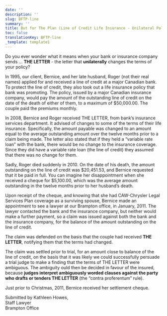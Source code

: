 ```yaml
---
date: ''
description: ''
slug: BFTP-line
summary: ''
title: But for The Plan (Line of Credit Life Insurance - Unilateral Policy Changes)
toc: false
translationKey: BFTP-line
_template: template1
---
```


Do you ever wonder what it means when your bank or insurance company sends ... **THE LETTER** - the letter that **unilaterally** changes the terms of your policy?

In 1995, our client, Bernice, and her late husband, Roger (not their real names) applied for and received a line of credit at a major Canadian bank. To protect the line of credit, they also took out a life insurance policy that bank was promoting. The policy, issued by a major Canadian insurance company, would pay the amount of the outstanding line of credit on the date of the death of either of them, to a maximum of $50,000.00. The couple paid the premiums monthly.

In 2008, Bernice and Roger received THE LETTER, from bank’s insurance services department. It advised of changes to some of the terms of their life insurance. Specifically, the amount payable was changed to an amount equal to the average outstanding amount over the twelve months prior to a claim being made. The letter also stated that if they held a “variable rate loan” with the bank, there would be no change to the insurance coverage. Since they did have a variable rate loan (the line of credit) they assumed that there was no change for them.

Sadly, Roger died suddenly in 2010. On the date of his death, the amount outstanding on the line of credit was $20,451.53, and Bernice requested that it be paid in full. You can imagine her disappointment when she received a cheque for $5,100.00, which was the average amount outstanding in the twelve months prior to her husband’s death.

Upon receipt of the cheque, and knowing that she had CAW-Chrysler Legal Services Plan coverage as a surviving spouse, Bernice made an appointment to see a lawyer at our Brampton office, in January, 2011. The lawyer contacted the bank and the insurance company, but neither would make a further  payment, so a claim was issued against both the bank and the insurance company, for the balance of the amount outstanding on the line of credit.

The claim was defended on the basis that the couple had received **THE LETTER**, notifying them that the terms had changed.

The claim was settled prior to trial, for an amount close to balance of the line of credit, on the basis that it was likely we could successfully persuade a trial judge to make a finding that the terms of THE LETTER were ambiguous. The ambiguity ould then be decided in favour of the insured, because **judges interpret ambiguously worded clauses against the party who drafts or tenders THE LETTER** (the “contra proferentum” rule).

Just prior to Christmas, 2011, Bernice received her settlement cheque.  
  
Submitted by Kathleen Howes,  
Staff Lawyer  
Brampton Office
